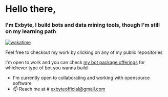 # Hello there,
### I'm Exbyte, I build bots and data mining tools, though I'm still on my learning path

[![wakatime](https://wakatime.com/badge/github/Exbyte112/Exbyte112.svg)](https://wakatime.com/badge/github/Exbyte112/Exbyte112)

Feel free to checkout my work by clicking on any of my public repositories

I'm open to work and you can check [my bot package offerings](https://www.upwork.com/services/product/development-it-a-fully-functional-bot-in-the-shortest-possible-time-1601269426500993024) for whichever type of bot you wanna build

- I'm currently open to collaborating and working with opensource software
- 📫 Reach me at # exbyteofficial@gmail.com

<!---
Exbyte112/Exbyte112 is a ✨ special ✨ repository because its `README.md` (this file) appears on your GitHub profile.
You can click the Preview link to take a look at your changes.
--->
